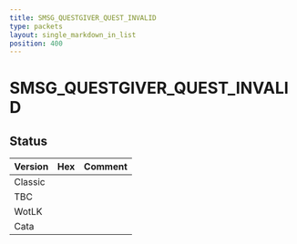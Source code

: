 ```yaml
---
title: SMSG_QUESTGIVER_QUEST_INVALID
type: packets
layout: single_markdown_in_list
position: 400
---
```


# SMSG_QUESTGIVER_QUEST_INVALID

## Status

Version | Hex | Comment
---------- | ---------- | ---------- 
Classic |  |  
TBC |  |  
WotLK |  |  
Cata |  |  
